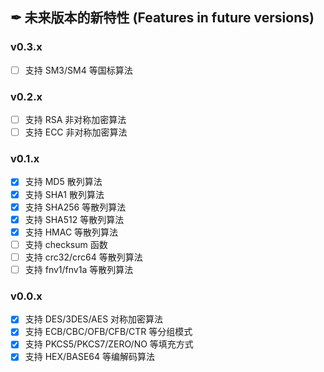 ## ✒ 未来版本的新特性 (Features in future versions)

### v0.3.x

* [ ] 支持 SM3/SM4 等国标算法

### v0.2.x

* [ ] 支持 RSA 非对称加密算法
* [ ] 支持 ECC 非对称加密算法

### v0.1.x

* [x] 支持 MD5 散列算法
* [x] 支持 SHA1 散列算法
* [x] 支持 SHA256 等散列算法
* [x] 支持 SHA512 等散列算法
* [x] 支持 HMAC 等散列算法
* [ ] 支持 checksum 函数
* [ ] 支持 crc32/crc64 等散列算法
* [ ] 支持 fnv1/fnv1a 等散列算法

### v0.0.x

* [x] 支持 DES/3DES/AES 对称加密算法
* [x] 支持 ECB/CBC/OFB/CFB/CTR 等分组模式
* [x] 支持 PKCS5/PKCS7/ZERO/NO 等填充方式
* [x] 支持 HEX/BASE64 等编解码算法